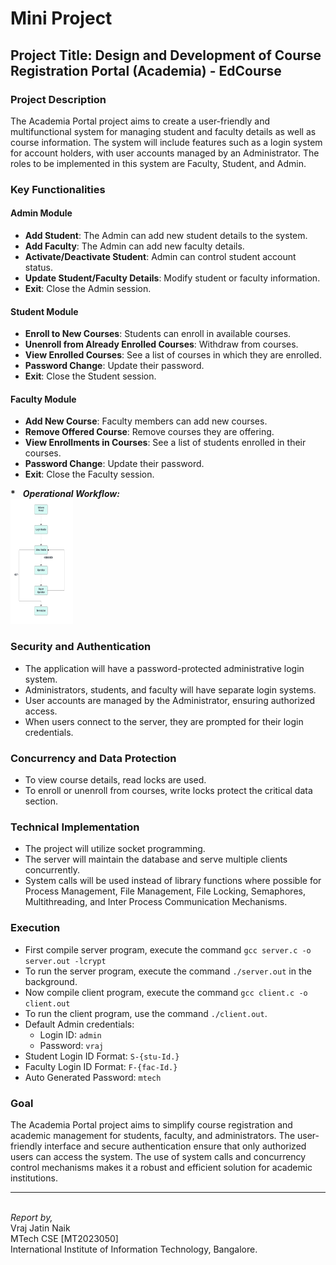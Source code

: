 # Mini Project

## Project Title: Design and Development of Course Registration Portal (Academia) - EdCourse

### Project Description

The Academia Portal project aims to create a user-friendly and multifunctional system for managing student and faculty details as well as course information. The system will include features such as a login system for account holders, with user accounts managed by an Administrator. The roles to be implemented in this system are Faculty, Student, and Admin.

### Key Functionalities

#### Admin Module

- **Add Student**: The Admin can add new student details to the system.
- **Add Faculty**: The Admin can add new faculty details.
- **Activate/Deactivate Student**: Admin can control student account status.
- **Update Student/Faculty Details**: Modify student or faculty information.
- **Exit**: Close the Admin session.

#### Student Module

- **Enroll to New Courses**: Students can enroll in available courses.
- **Unenroll from Already Enrolled Courses**: Withdraw from courses.
- **View Enrolled Courses**: See a list of courses in which they are enrolled.
- **Password Change**: Update their password.
- **Exit**: Close the Student session.

#### Faculty Module

- **Add New Course**: Faculty members can add new courses.
- **Remove Offered Course**: Remove courses they are offering.
- **View Enrollments in Courses**: See a list of students enrolled in their courses.
- **Password Change**: Update their password.
- **Exit**: Close the Faculty session.

<b>*</b> &nbsp; <b><i>Operational Workflow:</i></b><br>
<img src="./images/Work-Flow Diagram.png" width="100" height="200"><br/>

### Security and Authentication

- The application will have a password-protected administrative login system.
- Administrators, students, and faculty will have separate login systems.
- User accounts are managed by the Administrator, ensuring authorized access.
- When users connect to the server, they are prompted for their login credentials.

### Concurrency and Data Protection

- To view course details, read locks are used.
- To enroll or unenroll from courses, write locks protect the critical data section.

### Technical Implementation

- The project will utilize socket programming.
- The server will maintain the database and serve multiple clients concurrently.
- System calls will be used instead of library functions where possible for Process Management, File Management, File Locking, Semaphores, Multithreading, and Inter Process Communication Mechanisms.

### Execution
- First compile server program, execute the command `gcc server.c -o server.out -lcrypt`
- To run the server program, execute the command `./server.out` in the background.
- Now compile client program, execute the command `gcc client.c -o client.out`
- To run the client program, use the command `./client.out`.
- Default Admin credentials:
  - Login ID: `admin`
  - Password: `vraj`
- Student Login ID Format: `S-{stu-Id.}`
- Faculty Login ID Format: `F-{fac-Id.}`
- Auto Generated Password: `mtech`

### Goal
The Academia Portal project aims to simplify course registration and academic management for students, faculty, and administrators. The user-friendly interface and secure authentication ensure that only authorized users can access the system. The use of system calls and concurrency control mechanisms makes it a robust and efficient solution for academic institutions.


***

<br> 
<i>Report by, </i> <br/>
Vraj Jatin Naik <br/>
MTech CSE [MT2023050] <br/>
International Institute of Information Technology, Bangalore. <br/>
